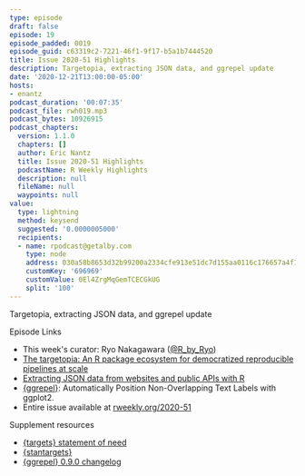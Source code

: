 ```yaml
---
type: episode
draft: false
episode: 19
episode_padded: 0019
episode_guid: c63319c2-7221-46f1-9f17-b5a1b7444520
title: Issue 2020-51 Highlights
description: Targetopia, extracting JSON data, and ggrepel update
date: '2020-12-21T13:00:00-05:00'
hosts:
- enantz
podcast_duration: '00:07:35'
podcast_file: rwh019.mp3
podcast_bytes: 10926915
podcast_chapters:
  version: 1.1.0
  chapters: []
  author: Eric Nantz
  title: Issue 2020-51 Highlights
  podcastName: R Weekly Highlights
  description: null
  fileName: null
  waypoints: null
value:
  type: lightning
  method: keysend
  suggested: '0.0000005000'
  recipients:
  - name: rpodcast@getalby.com
    type: node
    address: 030a58b8653d32b99200a2334cfe913e51dc7d155aa0116c176657a4f1722677a3
    customKey: '696969'
    customValue: 0El4ZrgMqGemTCECGkUG
    split: '100'
---
```

Targetopia, extracting JSON data, and ggrepel update

Episode Links

-   This week's curator: Ryo Nakagawara (<a href="https://twitter.com/R_by_Ryo" rel="nofollow">@R_by_Ryo</a>)
-   <a href="https://wlandau.github.io/posts/2020-12-14-targetopia/" rel="nofollow">The targetopia: An R package ecosystem for democratized reproducible pipelines at scale</a>
-   <a href="https://themockup.blog/posts/2020-12-13-extracting-json-from-websites-and-public-apis-with-r/" rel="nofollow">Extracting JSON data from websites and public APIs with R</a>
-   <a href="https://cran.r-project.org/package=ggrepel" rel="nofollow">{ggrepel}</a>: Automatically Position Non-Overlapping Text Labels with ggplot2.
-   Entire issue available at <a href="https://rweekly.org/2020-51" rel="nofollow">rweekly.org/2020-51</a>

Supplement resources

-   <a href="https://wlandau.github.io/targets/articles/need.html" rel="nofollow">{targets} statement of need</a>
-   <a href="https://wlandau.github.io/stantargets" rel="nofollow">{stantargets}</a>
-   <a href="https://github.com/slowkow/ggrepel/blob/master/NEWS.md" rel="nofollow">{ggrepel} 0.9.0 changelog</a>
